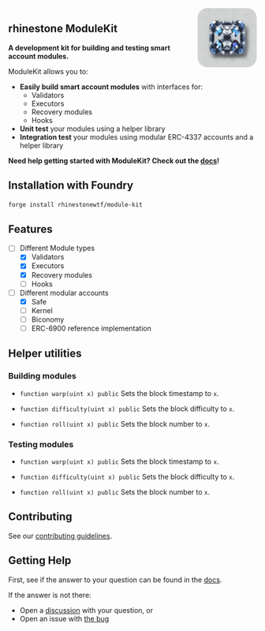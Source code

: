 <img src=".github/logo.png" alt="rhinestone logo" align="right" width="120" height="120" style="border-radius:20px"/>

## rhinestone ModuleKit

**A development kit for building and testing smart account modules.**

ModuleKit allows you to:

- **Easily build smart account modules** with interfaces for:
  - Validators
  - Executors
  - Recovery modules
  - Hooks
- **Unit test** your modules using a helper library
- **Integration test** your modules using modular ERC-4337 accounts and a helper library

**Need help getting started with ModuleKit? Check out the [docs][rs-docs]!**

## Installation with Foundry

```sh
forge install rhinestonewtf/module-kit
```

## Features

- [ ] Different Module types
  - [x] Validators
  - [x] Executors
  - [x] Recovery modules
  - [ ] Hooks
- [ ] Different modular accounts
  - [x] Safe
  - [ ] Kernel
  - [ ] Biconomy
  - [ ] ERC-6900 reference implementation

## Helper utilities

### Building modules

- `function warp(uint x) public` Sets the block timestamp to `x`.

- `function difficulty(uint x) public` Sets the block difficulty to `x`.

- `function roll(uint x) public` Sets the block number to `x`.

### Testing modules

- `function warp(uint x) public` Sets the block timestamp to `x`.

- `function difficulty(uint x) public` Sets the block difficulty to `x`.

- `function roll(uint x) public` Sets the block number to `x`.

## Contributing

See our [contributing guidelines](./CONTRIBUTING.md).

## Getting Help

First, see if the answer to your question can be found in the [docs][rs-docs].

If the answer is not there:

- Open a [discussion](https://github.com/rhinestonewtf/module-kit/discussions/new) with your question, or
- Open an issue with [the bug](https://github.com//rhinestonewtf/module-kit/issues/new)

[rs-docs]: https://docs.rhinestone.wtf
